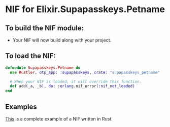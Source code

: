 # NIF for Elixir.Supapasskeys.Petname

## To build the NIF module:

- Your NIF will now build along with your project.

## To load the NIF:

```elixir
defmodule Supapasskeys.Petname do
  use Rustler, otp_app: :supapasskeys, crate: "supapasskeys_petname"

  # When your NIF is loaded, it will override this function.
  def add(_a, _b), do: :erlang.nif_error(:nif_not_loaded)
end
```

## Examples

[This](https://github.com/rusterlium/NifIo) is a complete example of a NIF written in Rust.
